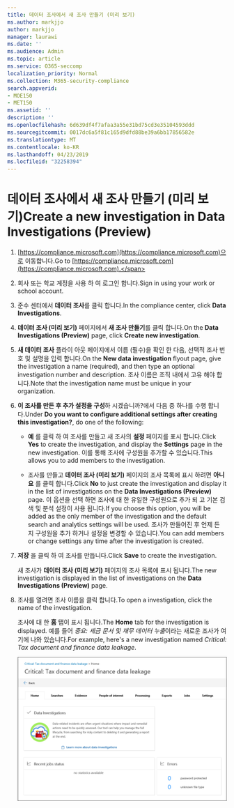 ```yaml
---
title: 데이터 조사에서 새 조사 만들기 (미리 보기)
ms.author: markjjo
author: markjjo
manager: laurawi
ms.date: ''
ms.audience: Admin
ms.topic: article
ms.service: O365-seccomp
localization_priority: Normal
ms.collection: M365-security-compliance
search.appverid:
- MOE150
- MET150
ms.assetid: ''
description: ''
ms.openlocfilehash: 6d639df4f7afaa3a55e31bd75cd3e35104593ddd
ms.sourcegitcommit: 0017dc6a5f81c165d9dfd88be39a6bb17856582e
ms.translationtype: MT
ms.contentlocale: ko-KR
ms.lasthandoff: 04/23/2019
ms.locfileid: "32258394"
---
```

# <a name="create-a-new-investigation-in-data-investigations-preview"></a><span data-ttu-id="30229-102">데이터 조사에서 새 조사 만들기 (미리 보기)</span><span class="sxs-lookup"><span data-stu-id="30229-102">Create a new investigation in Data Investigations (Preview)</span></span>

1. <span data-ttu-id="30229-103">[https://compliance.microsoft.com](https://compliance.microsoft.com)으로 이동합니다.</span><span class="sxs-lookup"><span data-stu-id="30229-103">Go to [https://compliance.microsoft.com](https://compliance.microsoft.com).</span></span>
    
2. <span data-ttu-id="30229-104">회사 또는 학교 계정을 사용 하 여 로그인 합니다.</span><span class="sxs-lookup"><span data-stu-id="30229-104">Sign in using your work or school account.</span></span>
    
3. <span data-ttu-id="30229-105">준수 센터에서 **데이터 조사**를 클릭 합니다.</span><span class="sxs-lookup"><span data-stu-id="30229-105">In the compliance center, click **Data Investigations**.</span></span>
 
4. <span data-ttu-id="30229-106">**데이터 조사 (미리 보기)** 페이지에서 **새 조사 만들기**를 클릭 합니다.</span><span class="sxs-lookup"><span data-stu-id="30229-106">On the **Data Investigations (Preview)** page, click **Create new investigation**.</span></span>
    
5. <span data-ttu-id="30229-107">**새 데이터 조사** 플라이 아웃 페이지에서 이름 (필수)을 확인 한 다음, 선택적 조사 번호 및 설명을 입력 합니다.</span><span class="sxs-lookup"><span data-stu-id="30229-107">On the **New data investigation** flyout page, give the investigation a name (required), and then type an optional investigation number and description.</span></span> <span data-ttu-id="30229-108">조사 이름은 조직 내에서 고유 해야 합니다.</span><span class="sxs-lookup"><span data-stu-id="30229-108">Note that the investigation name must be unique in your organization.</span></span>

6. <span data-ttu-id="30229-109">**이 조사를 만든 후 추가 설정을 구성**하 시겠습니까?에서 다음 중 하나를 수행 합니다.</span><span class="sxs-lookup"><span data-stu-id="30229-109">Under **Do you want to configure additional settings after creating this investigation?**, do one of the following:</span></span>

    - <span data-ttu-id="30229-110">**예** 를 클릭 하 여 조사를 만들고 새 조사의 **설정** 페이지를 표시 합니다.</span><span class="sxs-lookup"><span data-stu-id="30229-110">Click **Yes** to create the investigation, and display the **Settings** page in the new investigation.</span></span> <span data-ttu-id="30229-111">이를 통해 조사에 구성원을 추가할 수 있습니다.</span><span class="sxs-lookup"><span data-stu-id="30229-111">This allows you to add members to the investigation.</span></span>
    
    - <span data-ttu-id="30229-112">조사를 만들고 **데이터 조사 (미리 보기)** 페이지의 조사 목록에 표시 하려면 **아니요** 를 클릭 합니다.</span><span class="sxs-lookup"><span data-stu-id="30229-112">Click **No** to just create the investigation and display it in the list of investigations on the **Data Investigations (Preview)** page.</span></span> <span data-ttu-id="30229-113">이 옵션을 선택 하면 조사에 대 한 유일한 구성원으로 추가 되 고 기본 검색 및 분석 설정이 사용 됩니다.</span><span class="sxs-lookup"><span data-stu-id="30229-113">If you choose this option, you will be added as the only member of the investigation and the default search and analytics settings will be used.</span></span> <span data-ttu-id="30229-114">조사가 만들어진 후 언제 든 지 구성원을 추가 하거나 설정을 변경할 수 있습니다.</span><span class="sxs-lookup"><span data-stu-id="30229-114">You can add members or change settings any time after the investigation is created.</span></span>

7. <span data-ttu-id="30229-115">**저장** 을 클릭 하 여 조사를 만듭니다.</span><span class="sxs-lookup"><span data-stu-id="30229-115">Click **Save** to create the investigation.</span></span>

    <span data-ttu-id="30229-116">새 조사가 **데이터 조사 (미리 보기)** 페이지의 조사 목록에 표시 됩니다.</span><span class="sxs-lookup"><span data-stu-id="30229-116">The new investigation is displayed in the list of investigations on the **Data Investigations (Preview)** page.</span></span> 

8. <span data-ttu-id="30229-117">조사를 열려면 조사 이름을 클릭 합니다.</span><span class="sxs-lookup"><span data-stu-id="30229-117">To open a investigation, click the name of the investigation.</span></span> 

    <span data-ttu-id="30229-118">조사에 대 한 **홈** 탭이 표시 됩니다.</span><span class="sxs-lookup"><span data-stu-id="30229-118">The **Home** tab for the investigation is displayed.</span></span> <span data-ttu-id="30229-119">예를 들어 *중요: 세금 문서 및 재무 데이터 누출*이라는 새로운 조사가 여기에 나와 있습니다.</span><span class="sxs-lookup"><span data-stu-id="30229-119">For example, here's a new investigation named *Critical: Tax document and finance data leakage*.</span></span>

    ![데이터 조사에서 새 조사를 위한 홈 탭](../media/NewDataInvestigations.png)
